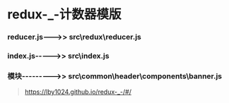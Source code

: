 # redux-_-计数器模版

### reducer.js--->> src\redux\reducer.js
### index.js----->> src\index.js
### 模块--------->> src\common\header\components\banner.js
> https://lby1024.github.io/redux-_-/#/
